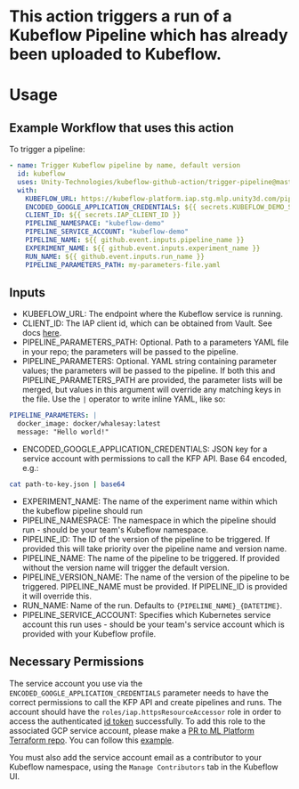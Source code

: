 # This action triggers a run of a Kubeflow Pipeline which has already been uploaded to Kubeflow.

# Usage

## Example Workflow that uses this action 

To trigger a pipeline:

```yaml
- name: Trigger Kubeflow pipeline by name, default version
  id: kubeflow
  uses: Unity-Technologies/kubeflow-github-action/trigger-pipeline@master
  with:
    KUBEFLOW_URL: https://kubeflow-platform.iap.stg.mlp.unity3d.com/pipeline
    ENCODED_GOOGLE_APPLICATION_CREDENTIALS: ${{ secrets.KUBEFLOW_DEMO_SA_KEY_ENCODED }}
    CLIENT_ID: ${{ secrets.IAP_CLIENT_ID }}
    PIPELINE_NAMESPACE: "kubeflow-demo"
    PIPELINE_SERVICE_ACCOUNT: "kubeflow-demo"
    PIPELINE_NAME: ${{ github.event.inputs.pipeline_name }}
    EXPERIMENT_NAME: ${{ github.event.inputs.experiment_name }}
    RUN_NAME: ${{ github.event.inputs.run_name }}
    PIPELINE_PARAMETERS_PATH: my-parameters-file.yaml
```

## Inputs

* KUBEFLOW_URL: The endpoint where the Kubeflow service is running.
* CLIENT_ID: The IAP client id, which can be obtained from Vault. See docs [here](https://docs.dp.unity3d.com/Machine_Learning_Platform/vault/).
* PIPELINE_PARAMETERS_PATH: Optional. Path to a parameters YAML file in your repo; the parameters will be passed to the pipeline.
* PIPELINE_PARAMETERS: Optional. YAML string containing parameter values; the parameters will be passed to the pipeline. If both this and PIPELINE_PARAMETERS_PATH are provided, the parameter lists will be merged, but values in this argument will override any matching keys in the file. Use the `|` operator to write inline YAML, like so:
```yaml
PIPELINE_PARAMETERS: |
  docker_image: docker/whalesay:latest
  message: "Hello world!"
```
* ENCODED_GOOGLE_APPLICATION_CREDENTIALS: JSON key for a service account with permissions to call the KFP API. Base 64 encoded, e.g.:
``` bash
cat path-to-key.json | base64
```
* EXPERIMENT_NAME: The name of the experiment name within which the kubeflow pipeline should run
* PIPELINE_NAMESPACE: The namespace in which the pipeline should run - should be your team's Kubeflow namespace.
* PIPELINE_ID: The ID of the version of the pipeline to be triggered. If provided this will take priority over the pipeline name and version name.
* PIPELINE_NAME: The name of the pipeline to be triggered. If provided without the version name will trigger the default version.
* PIPELINE_VERSION_NAME: The name of the version of the pipeline to be triggered. PIPELINE_NAME must be provided. If PIPELINE_ID is provided it will override this.
* RUN_NAME: Name of the run. Defaults to `{PIPELINE_NAME}_{DATETIME}`.
* PIPELINE_SERVICE_ACCOUNT: Specifies which Kubernetes service account this run uses - should be your team's service account which is provided with your Kubeflow profile.

## Necessary Permissions

The service account you use via the `ENCODED_GOOGLE_APPLICATION_CREDENTIALS` parameter needs to have the correct permissions to call the KFP API and create pipelines and runs. The account should have the `roles/iap.httpsResourceAccessor` role in order to access the authenticated [id token](https://google-auth.readthedocs.io/en/stable/reference/google.oauth2.id_token.html?highlight=id_token) successfully.
To add this role to the associated GCP service account, please make a [PR to ML Platform Terraform repo](https://github.com/Unity-Technologies/ml-platform-terraform). You can follow this [example](https://github.com/Unity-Technologies/ml-platform-terraform#adding-service-account-role).

You must also add the service account email as a contributor to your Kubeflow namespace, using the `Manage Contributors` tab in the Kubeflow UI.
